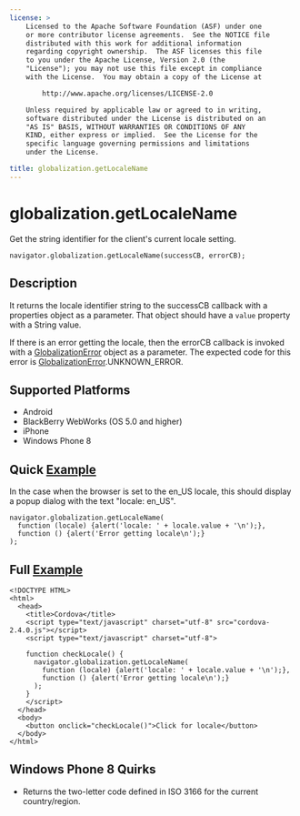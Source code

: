 ```yaml
---
license: >
    Licensed to the Apache Software Foundation (ASF) under one
    or more contributor license agreements.  See the NOTICE file
    distributed with this work for additional information
    regarding copyright ownership.  The ASF licenses this file
    to you under the Apache License, Version 2.0 (the
    "License"); you may not use this file except in compliance
    with the License.  You may obtain a copy of the License at

        http://www.apache.org/licenses/LICENSE-2.0

    Unless required by applicable law or agreed to in writing,
    software distributed under the License is distributed on an
    "AS IS" BASIS, WITHOUT WARRANTIES OR CONDITIONS OF ANY
    KIND, either express or implied.  See the License for the
    specific language governing permissions and limitations
    under the License.

title: globalization.getLocaleName
---
```


globalization.getLocaleName
===========

Get the string identifier for the client's current locale setting.

    navigator.globalization.getLocaleName(successCB, errorCB);

    
Description
-----------

It returns the locale identifier string to the successCB callback with a
properties object as a parameter. That object should have a ``value`` property with a String value.

If there is an error getting the locale, then the errorCB callback is invoked with a [GlobalizationError](GlobalizationError/globalizationerror.html) object as a parameter. The expected code for this error is [GlobalizationError](GlobalizationError/globalizationerror.html).UNKNOWN\_ERROR.


Supported Platforms
-------------------

- Android
- BlackBerry WebWorks (OS 5.0 and higher)
- iPhone
- Windows Phone 8


Quick [Example](../storage/storage.opendatabase.html)
-------------

In the case when the browser is set to the en\_US locale, this should display a popup dialog with the text "locale: en\_US".

    navigator.globalization.getLocaleName(
      function (locale) {alert('locale: ' + locale.value + '\n');},
      function () {alert('Error getting locale\n');}
    );

Full [Example](../storage/storage.opendatabase.html)
------------

    <!DOCTYPE HTML>
    <html>
      <head>
        <title>Cordova</title>
        <script type="text/javascript" charset="utf-8" src="cordova-2.4.0.js"></script>
        <script type="text/javascript" charset="utf-8">
    
        function checkLocale() {
          navigator.globalization.getLocaleName(
            function (locale) {alert('locale: ' + locale.value + '\n');},
            function () {alert('Error getting locale\n');}
          );
        }
        </script>
      </head>
      <body>
        <button onclick="checkLocale()">Click for locale</button>
      </body>
    </html>

Windows Phone 8 Quirks
---------------------
- Returns the two-letter code defined in ISO 3166 for the current country/region.